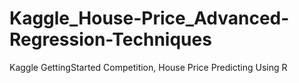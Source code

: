 # Kaggle_House-Price_Advanced-Regression-Techniques
Kaggle GettingStarted Competition, House Price Predicting Using R
